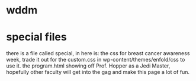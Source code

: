 # wddm

# special files
there is a file called special, in here is:
the css for breast cancer awareness week, trade it out for the custom.css in wp-content/themes/enfold/css to use it. 
the program.html showing off Prof. Hopper as a Jedi Master, hopefully other faculty will get into the gag and make this page a lot of fun.